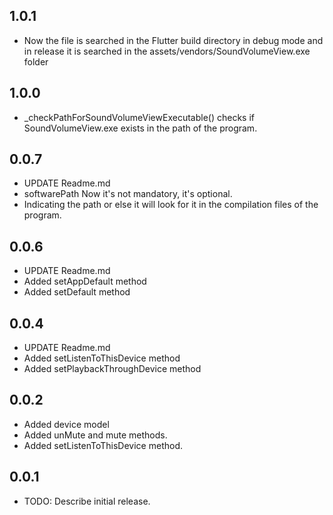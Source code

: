 ## 1.0.1
* Now the file is searched in the Flutter build directory in debug mode and in release it is searched in the assets/vendors/SoundVolumeView.exe folder

## 1.0.0
* _checkPathForSoundVolumeViewExecutable() checks if SoundVolumeView.exe exists in the path of the program.

## 0.0.7
* UPDATE Readme.md
* softwarePath Now it's not mandatory, it's optional.
* Indicating the path or else it will look for it in the compilation files of the program.

## 0.0.6
* UPDATE Readme.md
* Added setAppDefault method
* Added setDefault method

## 0.0.4
* UPDATE Readme.md
* Added setListenToThisDevice method
* Added setPlaybackThroughDevice method

## 0.0.2
* Added device model
* Added unMute and mute methods.
* Added setListenToThisDevice method.

## 0.0.1
* TODO: Describe initial release.